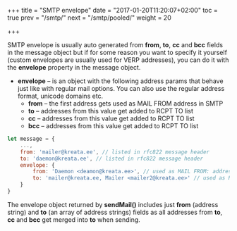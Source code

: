 +++
title = "SMTP envelope"
date = "2017-01-20T11:20:07+02:00"
toc = true
prev = "/smtp/"
next = "/smtp/pooled/"
weight = 20

+++

SMTP envelope is usually auto generated from **from**, **to**, **cc** and **bcc** fields in the message object but if for some reason you want to specify it yourself (custom envelopes are usually used for VERP addresses), you can do it with the **envelope** property in the message object.

- **envelope** – is an object with the following address params that behave just like with regular mail options. You can also use the regular address format, unicode domains etc.
  - **from** – the first address gets used as MAIL FROM address in SMTP
  - **to** – addresses from this value get added to RCPT TO list
  - **cc** – addresses from this value get added to RCPT TO list
  - **bcc** – addresses from this value get added to RCPT TO list

```javascript
let message = {
    ...,
    from: 'mailer@kreata.ee', // listed in rfc822 message header
    to: 'daemon@kreata.ee', // listed in rfc822 message header
    envelope: {
        from: 'Daemon <deamon@kreata.ee>', // used as MAIL FROM: address for SMTP
        to: 'mailer@kreata.ee, Mailer <mailer2@kreata.ee>' // used as RCPT TO: address for SMTP
    }
}
```

The envelope object returned by **sendMail()** includes just **from** (address string) and **to** (an array of address strings) fields as all addresses from **to**, **cc** and **bcc** get merged into **to** when sending.
